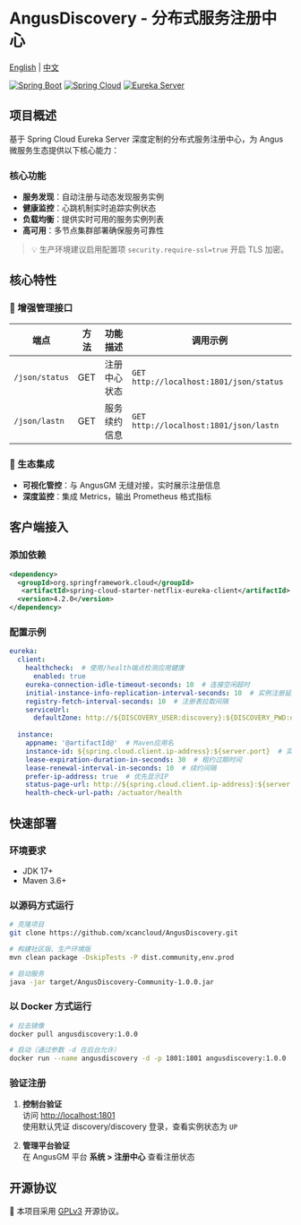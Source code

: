 # AngusDiscovery - 分布式服务注册中心

[English](README.md) | [中文](README_zh.md)

[![Spring Boot](https://img.shields.io/badge/Spring%20Boot-3.4.0-brightgreen)](https://spring.io/projects/spring-boot)
[![Spring Cloud](https://img.shields.io/badge/Spring%20Cloud-4.2.0-brightgreen)](https://spring.io/projects/spring-cloud)
[![Eureka Server](https://img.shields.io/badge/Eureka%20Server-2.0.4-lightgrey)](https://spring.io/projects/spring-cloud-netflix)

## 项目概述

基于 Spring Cloud Eureka Server 深度定制的分布式服务注册中心，为 Angus 微服务生态提供以下核心能力：

### 核心功能

- **服务发现**：自动注册与动态发现服务实例
- **健康监控**：心跳机制实时追踪实例状态
- **负载均衡**：提供实时可用的服务实例列表
- **高可用**：多节点集群部署确保服务可靠性

> 💡 生产环境建议启用配置项 `security.require-ssl=true` 开启 TLS 加密。

## 核心特性

### 🚀 增强管理接口

| 端点             | 方法  | 功能描述       | 调用示例                                  |
|----------------|-----|--------------|----------------------------------------|
| `/json/status` | GET | 注册中心状态    | `GET http://localhost:1801/json/status` |
| `/json/lastn`  | GET | 服务续约信息    | `GET http://localhost:1801/json/lastn`  |

### 🔗 生态集成

- **可视化管控**：与 AngusGM 无缝对接，实时展示注册信息
- **深度监控**：集成 Metrics，输出 Prometheus 格式指标

## 客户端接入

### 添加依赖

```xml
<dependency>
  <groupId>org.springframework.cloud</groupId>
   <artifactId>spring-cloud-starter-netflix-eureka-client</artifactId>
  <version>4.2.0</version>
</dependency>
```

### 配置示例

```yml
eureka:
  client:
    healthcheck:  # 使用/health端点检测应用健康
      enabled: true
    eureka-connection-idle-timeout-seconds: 10  # 连接空闲超时
    initial-instance-info-replication-interval-seconds: 10  # 实例注册延迟
    registry-fetch-interval-seconds: 10  # 注册表拉取间隔
    serviceUrl:
      defaultZone: http://${DISCOVERY_USER:discovery}:${DISCOVERY_PWD:discovery}@${DISCOVERY_HOST:localhost}:1801/eureka/
  
  instance:
    appname: '@artifactId@'  # Maven应用名
    instance-id: ${spring.cloud.client.ip-address}:${server.port}  # 实例ID格式
    lease-expiration-duration-in-seconds: 30  # 租约过期时间
    lease-renewal-interval-in-seconds: 10  # 续约间隔
    prefer-ip-address: true  # 优先显示IP
    status-page-url: http://${spring.cloud.client.ip-address}:${server.port}/swagger-ui/
    health-check-url-path: /actuator/health
```

## 快速部署

### 环境要求
- JDK 17+
- Maven 3.6+

### 以源码方式运行

```bash
# 克隆项目
git clone https://github.com/xcancloud/AngusDiscovery.git

# 构建社区版、生产环境版
mvn clean package -DskipTests -P dist.community,env.prod

# 启动服务
java -jar target/AngusDiscovery-Community-1.0.0.jar
```

### 以 Docker 方式运行

```bash
# 拉去镜像
docker pull angusdiscovery:1.0.0

# 启动（通过参数 -d 在后台允许）
docker run --name angusdiscovery -d -p 1801:1801 angusdiscovery:1.0.0 
```

### 验证注册

1. **控制台验证**  
   访问 [http://localhost:1801](http://localhost:1801)  
   使用默认凭证 discovery/discovery 登录，查看实例状态为 `UP`

2. **管理平台验证**  
   在 AngusGM 平台 **系统 > 注册中心** 查看注册状态

## 开源协议

📜 本项目采用 [GPLv3](https://www.gnu.org/licenses/gpl-3.0.html) 开源协议。
